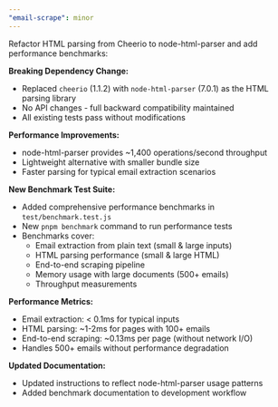 ```yaml
---
"email-scrape": minor
---
```


Refactor HTML parsing from Cheerio to node-html-parser and add performance benchmarks:

**Breaking Dependency Change:**
- Replaced `cheerio` (1.1.2) with `node-html-parser` (7.0.1) as the HTML parsing library
- No API changes - full backward compatibility maintained
- All existing tests pass without modifications

**Performance Improvements:**
- node-html-parser provides ~1,400 operations/second throughput
- Lightweight alternative with smaller bundle size
- Faster parsing for typical email extraction scenarios

**New Benchmark Test Suite:**
- Added comprehensive performance benchmarks in `test/benchmark.test.js`
- New `pnpm benchmark` command to run performance tests
- Benchmarks cover:
  - Email extraction from plain text (small & large inputs)
  - HTML parsing performance (small & large HTML)
  - End-to-end scraping pipeline
  - Memory usage with large documents (500+ emails)
  - Throughput measurements

**Performance Metrics:**
- Email extraction: < 0.1ms for typical inputs
- HTML parsing: ~1-2ms for pages with 100+ emails
- End-to-end scraping: ~0.13ms per page (without network I/O)
- Handles 500+ emails without performance degradation

**Updated Documentation:**
- Updated instructions to reflect node-html-parser usage patterns
- Added benchmark documentation to development workflow
